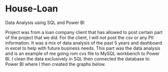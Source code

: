 # House-Loan
Data Analysis using SQL and Power BI


Project was from a loan company client that has allowed to post certain part of the project that we did. For the client, I will not post the csv or any PII information. It was a mix of data analysis of the past 5 years and dashboard in excel to help with future business needs. This part was the data analysis and is an example of me going rom cvs file to MySQL workbench to Power BI. I clean the data exclusively in SQL then connected the database to Power BI where I then created the graphs below.
